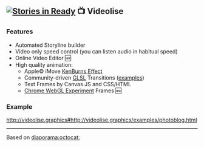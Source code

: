 [![Stories in Ready](https://badge.waffle.io/visuart/videolise.png?label=ready&title=Ready)](https://waffle.io/visuart/videolise)
:tv: Videolise
--------------

### Features

- Automated Storyline builder
- Video only speed control (you can listen audio in habitual speed)
- Online Video Editor :new:
- High quality animation:
    * Apple&copy; iMove [KenBurns Effect]
    * Community-driven [GLSL] Transitions ([examples][Transitions])
    * Text Frames by Canvas JS and CSS/HTML
    * [Chrome WebGL Experiment] Frames :new:

### Example

http://videolise.graphics#http://videolise.graphics/examples/photoblog.html

---
Based on [diaporama:octocat:](https://github.com/gre/diaporama/)

[KenBurns Effect]: https://en.wikipedia.org/wiki/Ken_Burns_effect
[Chrome WebGL Experiment]: https://www.chromeexperiments.com/webgl
[GLSL]: http://glslsandbox.com
[Transitions]: http://greweb.me/glsl-transition/examples/3/

